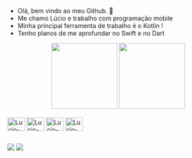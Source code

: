

- Olá, bem vindo ao meu Github. 👋
- Me chamo Lúcio e trabalho com programação mobile
- Minha principal ferramenta de trabalho é o Kotlin !
- Tenho planos de me aprofundar no Swift e no Dart

<div align="center">
  <img height="150em" src="https://github-readme-stats.vercel.app/api?username=LucioIsrael&show_icons=true&theme=cobalt&include_all_commits=true&count_private=true"/>
  <img height="150em" src="https://github-readme-stats.vercel.app/api/top-langs/?username=LucioIsrael&layout=compact&langs_count=7&theme=cobalt"/>
</div>
 
<div style="display: inline_block"><br>
  <img align="center" alt="Lucio-Java" height="30" width="40" src="https://cdn.jsdelivr.net/gh/devicons/devicon/icons/java/java-plain-wordmark.svg" />
  <img align="center" alt="Lucio-Kotlin" height="30" width="40" src="https://cdn.jsdelivr.net/gh/devicons/devicon/icons/kotlin/kotlin-original.svg" />
  <img align="center" alt="Lucio-dart" height="30" width="40" src="https://cdn.jsdelivr.net/gh/devicons/devicon/icons/dart/dart-original.svg" />
  <img align="center" alt="Lucio-C" height="30" width="40" src="https://cdn.jsdelivr.net/gh/devicons/devicon/icons/c/c-original.svg" />

  
</div>
  
  ##
  
  <div>
  <a href = "mailto:lucioisraelti@gmail.com"><img src="https://img.shields.io/badge/-Gmail-%23333?style=for-the-badge&logo=gmail&logoColor=white" target="_blank"></a>
  <a href="https://www.linkedin.com/in/lucioisrael/" target="_blank"><img src="https://img.shields.io/badge/-LinkedIn-%230077B5?style=for-the-badge&logo=linkedin&logoColor=white" target="_blank"></a>
  </div>
